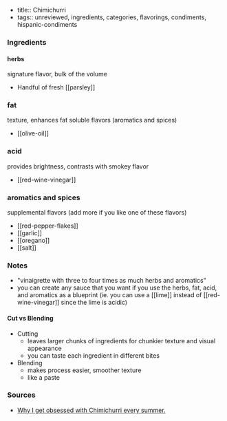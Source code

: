 - title:: Chimichurri
- tags:: unreviewed, ingredients, categories, flavorings, condiments, hispanic-condiments
### Ingredients
#### herbs
signature flavor, bulk of the volume
- Handful of fresh [[parsley]]

### fat
texture, enhances fat soluble flavors (aromatics and spices)
- [[olive-oil]]

### acid
provides brightness, contrasts with smokey flavor 
- [[red-wine-vinegar]]

### aromatics and spices
supplemental flavors (add more if you like one of these flavors)
- [[red-pepper-flakes]]
- [[garlic]]
- [[oregano]]
- [[salt]]

### Notes
- "vinaigrette with three to four times as much herbs and aromatics" 
- you can create any sauce that you want if you use the herbs, fat, acid, and aromatics as a blueprint (ie. you can use a [[lime]] instead of [[red-wine-vinegar]] since the lime is acidic)

#### Cut vs Blending
- Cutting
	- leaves larger chunks of ingredients for chunkier texture and visual appearance
	- you can taste each ingredient in different bites
- Blending
	- makes process easier, smoother texture 
	- like a paste

### Sources
- [Why I get obsessed with Chimichurri every summer.](https://www.youtube.com/watch?v=HXesSmxVNMs)